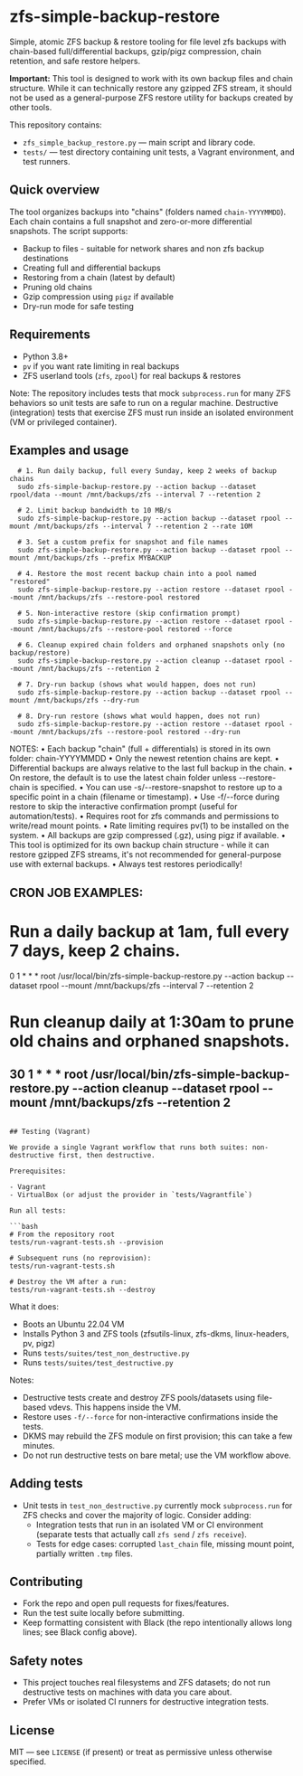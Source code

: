 # zfs-simple-backup-restore

Simple, atomic ZFS backup & restore tooling for file level zfs backups with chain-based full/differential backups, gzip/pigz compression, chain retention, and safe restore helpers.

**Important:** This tool is designed to work with its own backup files and chain structure. While it can technically restore any gzipped ZFS stream, it should not be used as a general-purpose ZFS restore utility for backups created by other tools.

This repository contains:

- `zfs_simple_backup_restore.py` — main script and library code.
- `tests/` — test directory containing unit tests, a Vagrant environment, and test runners.

## Quick overview

The tool organizes backups into "chains" (folders named `chain-YYYYMMDD`). Each chain contains a full snapshot and zero-or-more differential snapshots. The script supports:

- Backup to files - suitable for network shares and non zfs backup destinations
- Creating full and differential backups
- Restoring from a chain (latest by default)
- Pruning old chains
- Gzip compression using `pigz` if available
- Dry-run mode for safe testing

## Requirements

- Python 3.8+
- `pv` if you want rate limiting in real backups
- ZFS userland tools (`zfs`, `zpool`) for real backups & restores

Note: The repository includes tests that mock `subprocess.run` for many ZFS behaviors so unit tests are safe to run on a regular machine. Destructive (integration) tests that exercise ZFS must run inside an isolated environment (VM or privileged container).

## Examples and usage
```
  # 1. Run daily backup, full every Sunday, keep 2 weeks of backup chains
  sudo zfs-simple-backup-restore.py --action backup --dataset rpool/data --mount /mnt/backups/zfs --interval 7 --retention 2

  # 2. Limit backup bandwidth to 10 MB/s
  sudo zfs-simple-backup-restore.py --action backup --dataset rpool --mount /mnt/backups/zfs --interval 7 --retention 2 --rate 10M

  # 3. Set a custom prefix for snapshot and file names
  sudo zfs-simple-backup-restore.py --action backup --dataset rpool --mount /mnt/backups/zfs --prefix MYBACKUP

  # 4. Restore the most recent backup chain into a pool named "restored"
  sudo zfs-simple-backup-restore.py --action restore --dataset rpool --mount /mnt/backups/zfs --restore-pool restored

  # 5. Non-interactive restore (skip confirmation prompt)
  sudo zfs-simple-backup-restore.py --action restore --dataset rpool --mount /mnt/backups/zfs --restore-pool restored --force

  # 6. Cleanup expired chain folders and orphaned snapshots only (no backup/restore)
  sudo zfs-simple-backup-restore.py --action cleanup --dataset rpool --mount /mnt/backups/zfs --retention 2

  # 7. Dry-run backup (shows what would happen, does not run)
  sudo zfs-simple-backup-restore.py --action backup --dataset rpool --mount /mnt/backups/zfs --dry-run

  # 8. Dry-run restore (shows what would happen, does not run)
  sudo zfs-simple-backup-restore.py --action restore --dataset rpool --mount /mnt/backups/zfs --restore-pool restored --dry-run

```

NOTES:
 • Each backup "chain" (full + differentials) is stored in its own folder: chain-YYYYMMDD
 • Only the newest retention chains are kept.
 • Differential backups are always relative to the last full backup in the chain.
 • On restore, the default is to use the latest chain folder unless --restore-chain is specified.
 • You can use -s/--restore-snapshot to restore up to a specific point in a chain (filename or timestamp).
 • Use -f/--force during restore to skip the interactive confirmation prompt (useful for automation/tests).
 • Requires root for zfs commands and permissions to write/read mount points.
 • Rate limiting requires pv(1) to be installed on the system.
 • All backups are gzip compressed (.gz), using pigz if available.
 • This tool is optimized for its own backup chain structure - while it can restore gzipped ZFS streams, it's not recommended for general-purpose use with external backups.
 • Always test restores periodically!

CRON JOB EXAMPLES:
--------------------------------------------------
# Run a daily backup at 1am, full every 7 days, keep 2 chains.
0 1 * * * root /usr/local/bin/zfs-simple-backup-restore.py --action backup --dataset rpool --mount /mnt/backups/zfs --interval 7 --retention 2

# Run cleanup daily at 1:30am to prune old chains and orphaned snapshots.
30 1 * * * root /usr/local/bin/zfs-simple-backup-restore.py --action cleanup --dataset rpool --mount /mnt/backups/zfs --retention 2
--------------------------------------------------
```

## Testing (Vagrant)

We provide a single Vagrant workflow that runs both suites: non-destructive first, then destructive.

Prerequisites:

- Vagrant
- VirtualBox (or adjust the provider in `tests/Vagrantfile`)

Run all tests:

```bash
# From the repository root
tests/run-vagrant-tests.sh --provision

# Subsequent runs (no reprovision):
tests/run-vagrant-tests.sh

# Destroy the VM after a run:
tests/run-vagrant-tests.sh --destroy
```

What it does:

- Boots an Ubuntu 22.04 VM
- Installs Python 3 and ZFS tools (zfsutils-linux, zfs-dkms, linux-headers, pv, pigz)
- Runs `tests/suites/test_non_destructive.py`
- Runs `tests/suites/test_destructive.py`

Notes:

- Destructive tests create and destroy ZFS pools/datasets using file-based vdevs. This happens inside the VM.
- Restore uses `-f/--force` for non-interactive confirmations inside the tests.
- DKMS may rebuild the ZFS module on first provision; this can take a few minutes.
- Do not run destructive tests on bare metal; use the VM workflow above.

## Adding tests

- Unit tests in `test_non_destructive.py` currently mock `subprocess.run` for ZFS checks and cover the majority of logic. Consider adding:
  - Integration tests that run in an isolated VM or CI environment (separate tests that actually call `zfs send` / `zfs receive`).
  - Tests for edge cases: corrupted `last_chain` file, missing mount point, partially written `.tmp` files.

## Contributing

- Fork the repo and open pull requests for fixes/features.
- Run the test suite locally before submitting.
- Keep formatting consistent with Black (the repo intentionally allows long lines; see Black config above).

## Safety notes

- This project touches real filesystems and ZFS datasets; do not run destructive tests on machines with data you care about.
- Prefer VMs or isolated CI runners for destructive integration tests.

## License

MIT — see `LICENSE` (if present) or treat as permissive unless otherwise specified.


